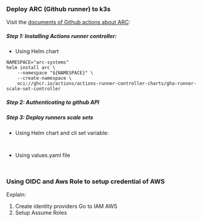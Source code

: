 
### Deploy ARC (Github runner) to k3s
Visit the [documents of Github actions about ARC](https://docs.github.com/en/actions/hosting-your-own-runners/managing-self-hosted-runners-with-actions-runner-controller/quickstart-for-actions-runner-controller): 

##### Step 1: Installing Actions runner controller:

* Using Helm chart
```
NAMESPACE="arc-systems"
helm install arc \
    --namespace "${NAMESPACE}" \
    --create-namespace \
    oci://ghcr.io/actions/actions-runner-controller-charts/gha-runner-scale-set-controller
```

##### Step 2: Authenticating to github API

##### Step 3: Deploy runners scale sets
* Using Helm chart and cli set variable:
```
	

```

* Using values.yaml file
```
	

```

### Using OIDC and Aws Role to setup credential of AWS

Explain: 
1. Create identity providers
		Go to IAM AWS
2. Setup Assume Roles 